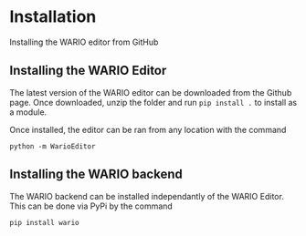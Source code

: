 # Installation
Installing the WARIO editor from GitHub

## Installing the WARIO Editor

The latest version of the WARIO editor can be downloaded from the Github page. Once downloaded, unzip the folder and run `pip install .` to install as a module.

Once installed, the editor can be ran from any location with the command 
```
python -m WarioEditor
```

## Installing the WARIO backend

The WARIO backend can be installed independantly of the WARIO Editor. This can be done via PyPi by the command 
```
pip install wario
```
